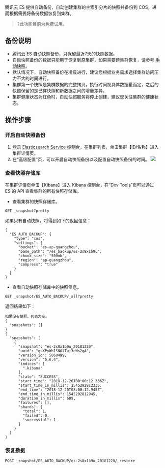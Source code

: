 腾讯云 ES 提供自动备份，自动创建集群的主索引分片的快照并备份到 COS，进而根据需要将备份数据恢复到集群。
>?此功能目前为免费试用。

## 备份说明
- 腾讯云 ES 自动快照备份，只保留最近7天的快照数据。
- 自动快照备份的数据只能用于恢复到原集群，如果需要跨集群恢复，请参考 [手动快照](https://cloud.tencent.com/document/product/845/19549)。
- 默认情况下，自动快照备份在凌晨进行，建议您根据业务需求选择集群访问压力不大的时间进行。
- 集群第一个快照是集群数据的完整拷贝，执行时间视具体数据量而定，之后的快照保留的是已存快照和新数据之间的增量差异。
- 集群健康状态为红色时，自动快照服务将停止创建，建议您关注集群的健康状态。

## 操作步骤
### 开启自动快照备份
1. 登录 [Elasticsearch Service 控制台](https://console.cloud.tencent.com/es)，在集群列表，单击集群【ID/名称】进入集群详情页。
2. 在“高级配置”页，可以开启自动快照备份以及配置自动快照备份的时间。
![](https://main.qcloudimg.com/raw/bf5e09eb2838e0571c2892bd0cdfdc84.png)

### 查看快照存储库
在集群详情页单击【Kibana】进入 Kibana 控制台，在“Dev Tools”页可以通过 ES 的 API 查看集群的所有快照存储库。
- 查看集群的快照存储库。
```
GET _snapshot?pretty
```
如果只有自动快照，将得到如下的返回信息：
```
{
  "ES_AUTO_BACKUP": {
    "type": "cos",
    "settings": {
      "bucket": "es-ap-guangzhou",
      "base_path": "/es_backup/es-2s8x1b9u",
      "chunk_size": "500mb",
      "region": "ap-guangzhou",
      "compress": "true"
    }
  }
}
```
- 查看自动快照存储库中的快照信息。  
```
GET _snapshot/ES_AUTO_BACKUP/_all?pretty
```     
返回结果如下：
```
如果没有快照，列表为空。
{
  "snapshots": []
}
{
  "snapshots": [
    {
      "snapshot": "es-2s8x1b9u_20181220",
      "uuid": "gsXPyWb1SNOlTuj3eNs2gA",
      "version_id": 5060499,
      "version": "5.6.4",
      "indices": [
        ".kibana"
      ],
      "state": "SUCCESS",
      "start_time": "2018-12-20T08:00:12.336Z",
      "start_time_in_millis": 1545292812336,
      "end_time": "2018-12-20T08:00:12.945Z",
      "end_time_in_millis": 1545292812945,
      "duration_in_millis": 609,
      "failures": [],
      "shards": {
        "total": 1,
        "failed": 0,
        "successful": 1
      }
    }
  ]
}
```

### 恢复数据

```
POST _snapshot/ES_AUTO_BACKUP/es-2s8x1b9u_20181220/_restore
```

